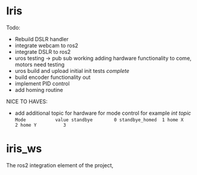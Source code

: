 # Iris

Todo:
- Rebuild DSLR handler 
- integrate webcam to ros2 
- integrate DSLR to ros2 
- uros testing -> pub sub working adding hardware functionality to come, motors need testing 
- uros build and upload initial init tests *complete* 
- build encoder functionality out 
- implement PID control 
- add homing routine 


NICE TO HAVES:

- add additional topic for hardware for mode control for example 
    *int topic*
    `Mode           value
    standbye        0
    standbye_homed  1
    home X          2
    home Y          3`



# iris_ws 
The ros2 integration element of the project, 
